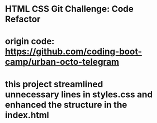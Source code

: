 # HTML CSS Git Challenge: Code Refactor

# origin code: https://github.com/coding-boot-camp/urban-octo-telegram

# this project streamlined unnecessary lines in styles.css and enhanced the structure in the index.html
